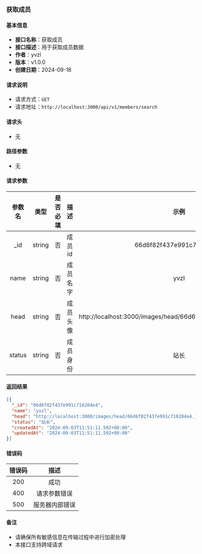 ### 获取成员

#### 基本信息

- **接口名称**：获取成员
- **接口描述**：用于获取成员数据
- **作者**：yvzl
- **版本**：v1.0.0
- **创建日期**：2024-09-18

#### 请求说明

- 请求方式：`GET`
- 请求地址：`http://localhost:3000/api/v1/members/search`

#### 请求头

- 无

#### 路径参数

- 无

#### 请求参数

|  参数名   |    类型    | 是否必填 |  描述  |                               示例                               |
|:------:|:--------:|:----:|:----:|:--------------------------------------------------------------:|
|  _id   |  string  |  否   | 成员id |                    66d6f82f437e991c718204e4                    |
|  name  |  string  |  否   | 成员名字 |                              yvzl                              |
|  head  |  string  |  否   | 成员头像 | http://localhost:3000/images/head/66d6f82f437e991c718204e4.jpg |
| status | string |  否   | 成员身份 |                             站长                             |

#### 返回结果

```json
[{
  "_id": "66d6f82f437e991c718204e4",
  "name": "yvzl",
  "head": "http://localhost:3000/images/head/66d6f82f437e991c718204e4.jpg",
  "status": "站长",
  "createdAt": "2024-09-03T11:51:11.592+00:00",
  "updatedAt": "2024-09-03T11:51:11.592+00:00"
}]
```

#### 错误码

| 错误码 |   描述    |
|:---:|:-------:|
| 200 |   成功    |
| 400 | 请求参数错误  |
| 500 | 服务器内部错误 |

#### 备注
- 请确保所有敏感信息在传输过程中进行加密处理
- 本接口支持跨域请求
